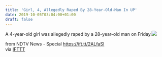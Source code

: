 ```yaml
---
title: 'Girl, 4, Allegedly Raped By 28-Year-Old-Man In UP'
date: 2019-10-05T03:04:00+01:00
draft: false
---
```


A 4-year-old girl was allegedly raped by a 28-year-old man on Friday.![](http://feeds.feedburner.com/~r/NDTV-LatestNews/~4/viJSe26k95Y)  
  
from NDTV News - Special https://ift.tt/2ALfaSI  
via [IFTTT](https://ifttt.com/?ref=da&site=blogger)